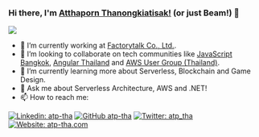 ### Hi there, I'm [Atthaporn Thanongkiatisak!](https://www.atp-tha.com) (or just Beam!) 👋

![](https://komarev.com/ghpvc/?username=atp-tha&color=blue)

- 🔭 I’m currently working at [Factorytalk Co., Ltd.](https://factory-talk.com/).
- 👯 I’m looking to collaborate on tech communities like [JavaScript Bangkok](https://javascriptbangkok.com/), [Angular Thailand](https://twitter.com/angularthailand) and [AWS User Group (Thailand)](https://medium.com/aws-user-group).
- 🌱 I’m currently learning more about Serverless, Blockchain and Game Design.
- 💬 Ask me about Serverless Architecture, AWS and .NET!
- 📫 How to reach me:

[![Linkedin: atp-tha](https://img.shields.io/badge/atp--tha-blue?style=flat-square&logo=Linkedin&logoColor=white&link=https://www.linkedin.com/in/atp-tha/)](https://www.linkedin.com/in/atp-tha/)
[![GitHub atp-tha](https://img.shields.io/github/followers/atp-tha?label=follow&style=social)](https://github.com/atp-tha)
[![Twitter: atp_tha](https://img.shields.io/twitter/follow/atp_tha?style=social)](https://twitter.com/atp_tha)
[![Website: atp-tha.com](https://img.shields.io/badge/Website-atp--tha.com-blue?logo=gatsby)](https://www.atp-tha.com/)

<!--
**atp-tha/atp-tha** is a ✨ _special_ ✨ repository because its `README.md` (this file) appears on your GitHub profile.

- ⚡ Fun fact: ...
-->
